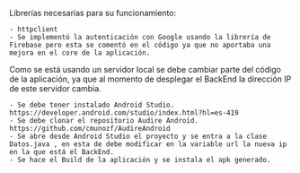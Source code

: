 Librerías necesarias para su funcionamiento:

```	
- httpclient
- Se implementó la autenticación con Google usando la librería de Firebase pero esta se comentó en el código ya que no aportaba una mejora en el core de la aplicación.
```

Como se está usando un servidor local se debe cambiar parte del código de la aplicación, ya que al momento de desplegar el BackEnd la dirección IP de este servidor cambia.

```
- Se debe tener instalado Android Studio.
https://developer.android.com/studio/index.html?hl=es-419
- Se debe clonar el repositorio Audire Android. 
https://github.com/cmunozf/AudireAndroid
- Se abre desde Android Studio el proyecto y se entra a la clase Datos.java , en esta de debe modificar en la variable url la nueva ip en la que está el BackEnd.
- Se hace el Build de la aplicación y se instala el apk generado.
```